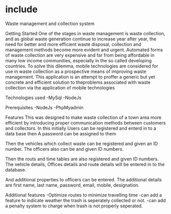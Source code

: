 # include

Waste management and collection system

Getting Started One of the stages in waste management is waste collection, and as global waste generation continue to increase year after year, the need for better and more efficient waste disposal, collection and management methods become more evident and urgent. Automated forms of waste collection are very expensive and far from being affordable in many low income communities, especially in the so called developing countries. To solve this dilemma, mobile technologies are considered for use in waste collection as a prospective means of improving waste management. This application is an attempt to proffer a generic but yet concrete and efficient solution to theproblems associated with waste collection via the application of mobile technologies

Technologies used
-MySql
-NodeJs

Prerequisites 
-NodeJs 
-PhpMyadmin

Features This was designed to make waste collection of a town area more efficient by introducing proper communication methods between customers and collectors. In this initially Users can be registered and enterd in to a data base then A password can be assigned to them

Then the vehicles which collect waste can be registered and given an ID number. The officers also can be and given ID numbers.

Then the routs and time tables are also registered and given ID numbers. The vehicle details, Offices details and route details will be entered in to the database.

And additional properties to officers can be entered. The additional details are first name, last name, password, email, mobile, designation.

Additional features -Optimize routes to minimize travelling time -can add a feature to indicate weather the trash is seperately collected or not. -can add a penalty system to charge when trash is not properly seperated.
